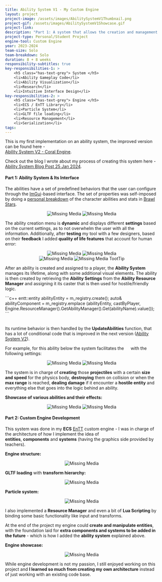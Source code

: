 ```yaml
---
title: Ability System V1 - My Custom Engine
layout: project
project-image: /assets/images/AbilitySystemV1Thumbnail.png
project-gif: /assets/images/AbilitySystemV1Showcase.gif
project-link: 
description: "Part 1: A system that allows the creation and management of abilities with configurable predefined behavior via dynamic ImGui menus. <br> Part 2: Custom engine development."
project-type: Personal/Student Project
engine-tool: Custom Engine
year: 2023-2024
team-size: Solo
team-breakdown: Solo
duration: 8 + 8 weeks
responsibility-subtitles: true
key-responsibilities-1: >
    <h5 class="has-text-grey"> System </h5>
    <li>Ability Gameplay Code</li>
    <li>Ability Visualization</li>
    <li>Research</li>
    <li>Intuitive Interface Design</li>
key-responsibilities-2: >
    <h5 class="has-text-grey"> Engine </h5>
    <li>ECS / EnTT Library</li>
    <li>Particle System</li>
    <li>GLTF file loading</li>
    <li>Resource Management</li>
    <li>Serialization</li>
tags:
---
```


This is my first implementation on an ability system, the improved version can be found here - 
<br><a href="{{ 'projects/2-AbilitySystemV2CoralEngine' | absolute_url }}">Ability System V2 - Coral Engine</a>.

Check out the blog I wrote about my process of creating this system here - 
<br><a href="{{ 'blog/ability-system-v1' | absolute_url }}"> Ability System Blog Post 25 Jan 2024</a>.

#### Part 1: Ability System & Its Interface

The abilities have a set of predefined behaviors that the user can configure through the <a href="https://github.com/ocornut/imgui" target="_blank">ImGui</a>-based interface. The set of properties was self-imposed by doing a <a href="/assets/a-s-v1-post/gifs/BrawlStarsAbilitiesPersonalBreakdown.gif" target="_blank">personal breakdown</a> of the character abilities and stats in <a href="https://supercell.com/en/games/brawlstars/" target="_blank">Brawl Stars</a>.

<p style="text-align: center;">
    <img src="/assets/a-s-v1-post/gifs/ability_creation_menu_small.gif" alt="Missing Media">
    <img src="/assets/a-s-v1-post/images/PlayerStatsWindow.png" alt="Missing Media">
</p>

The ability creation menu is **dynamic** and displays different **settings** based on the current settings, as to not overwhelm the user with all the information. Additionally, after **testing** my tool with a few designers, based on their **feedback** I added **quality of life features** that account for human error:

<p style="text-align: center;" class="is-centered">
    <img src="/assets/a-s-v1-post/images/warnings.png" alt="Missing Media">
    <img src="/assets/a-s-v1-post/images/errors.png" alt="Missing Media">
    <br>
    <img src="/assets/a-s-v1-post/images/ConfirmOverrideWindow.png" alt="Missing Media">
    <img src="/assets/a-s-v1-post/images/ToolTipExample.png" alt="Missing Media">
    TootTip
</p>

After an ability is created and assigned to a player, the **Ability System** manages its lifetime, along with some additional visual elements. The ability is then created by retrieving the **Ability Settings** from the **Ability Resource Manager** and assigning it its caster that is then used for hostile/friendly logic.

<div class="language-c++ highlighter-rouge">
```c++
entt::entity abilityEntity = m_registry.create();
auto& abilityComponent = m_registry.emplace<AbilityComponent>
    (abilityEntity, castByPlayer, Engine.ResourceManager().GetAbilityManager().Get(abilityName).value());
```
</div>

<br>

Its runtime behavior is then handled by the **UpdateAbilities** function, that has a lot of conditional code that is improved in the next version (<a href="{{ 'projects/2-AbilitySystemV2CoralEngine' | absolute_url }}">Ability System V2</a>).

For example, for this ability below the system facilitates the **`  `** with the following settings:

<p style="text-align: center;">
    <img src="/assets/a-s-v1-post/images/AbilityCreationSettings3Projectiles.png" alt="Missing Media">
    <img src="/assets/a-s-v1-post/gifs/AbilitySystemV13Projectiles.gif" alt="Missing Media">
</p>

The system is in charge of **creating** those **projectiles** with a certain **size and speed** for the physics body, **destroying** them on collision or when the **max range** is reached, **dealing damage** if it encounter a **hostile entity** and everything else that goes into the logic behind an ability.

**Showcase of various abilities and their effects:**

<p style="text-align: center;">
    <img src="/assets/a-s-v1-post/gifs/ShowcaseOfVariousAbilitiesAndEffects.gif" alt="Missing Media">
    <img src="/assets/a-s-v1-post/images/VisualEffectsEditor.png" alt="Missing Media">
</p>

#### Part 2: Custom Engine Development

This system was done in my **ECS** <a href="https://github.com/skypjack/entt" target="_blank">EnTT</a> custom engine - I was in charge of the architecture of how I implement the idea of <br> **entities**, **components** and **systems** (having the graphics side provided by teachers).

**Engine structure:**

<p style="text-align: center;">
    <img src="/assets/a-s-v1-post/images/engine_hierarchy.png" alt="Missing Media">
</p>

**GLTF loading** with **transform hierarchy:**

<p style="text-align: center;">
    <img src="/assets/a-s-v1-post/gifs/hierarchy_showcase.gif" alt="Missing Media">
</p>

**Particle system:**

<p style="text-align: center;">
    <img src="/assets/a-s-v1-post/gifs/particle-system-full-costumization.gif" alt="Missing Media">
</p>

I also implemented a **Resource Manager** and even a bit of **Lua Scripting** by binding some basic functionality like input and transforms.

At the end of the project my engine could **create and manipulate entities**, with the foundation laid for **extra components and systems to be added in the future** - which is how I added the **ability system** explained above.

**Engine showcase:**

<p style="text-align: center;">
    <img src="/assets/a-s-v1-post/gifs/engine_final.gif" alt="Missing Media">
</p>

While engine development is not my passion, I still enjoyed working on this project and **I learned so much from creating my own architecture** instead of just working with an existing code base.